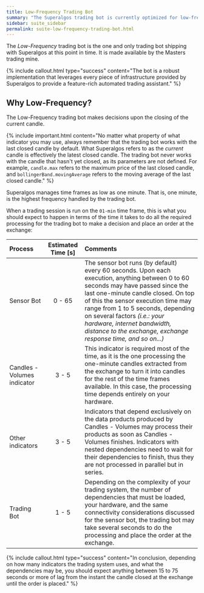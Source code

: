 ```yaml
---
title: Low-Frequency Trading Bot
summary: "The Superalgos trading bot is currently optimized for low-frequency trading."
sidebar: suite_sidebar
permalink: suite-low-frequency-trading-bot.html
---
```


The *Low-Frequency* <a data-toggle="tooltip" data-original-title="{{site.data.trading_mine.trading_bot}}">trading bot</a> is the one and only trading bot shipping with Superalgos at this point in time. It is made available by the Masters <a data-toggle="tooltip" data-original-title="{{site.data.trading_mine.trading_mine}}">trading mine</a>.

{% include callout.html type="success" content="The bot is a robust implementation that leverages every piece of infrastructure provided by Superalgos to provide a feature-rich automated trading assistant." %}

## Why Low-Frequency?

The Low-Frequency trading bot makes decisions upon the closing of the current candle. 

{% include important.html content="No matter what property of what indicator you may use, always remember that the trading bot works with the last closed candle by default. What Superalgos refers to as the <i>current</i> candle is effectively the latest closed candle. The trading bot never works with the candle that hasn't yet closed, as its parameters are not defined. For example, ```candle.max``` refers to the maximum price of the last closed candle, and ```bollingerBand.movingAverage``` refers to the moving average of the last closed candle." %}

Superalgos manages <a data-toggle="tooltip" data-original-title="{{site.data.network.time_frame}}">time frames</a> as low as one minute. That is, one minute, is the highest frequency handled by the trading bot.

When a <a data-toggle="tooltip" data-original-title="{{site.data.network.session}}">trading session</a> is run on the ```01-min``` time frame, this is what you should expect to happen in terms of the time it takes to do all the required processing for the trading bot to make a decision and place an order at the exchange:

| Process | Estimated Time [s] | Comments | 
| :--- | :---: | :--- |
| Sensor Bot | 0 - 65 | The sensor bot runs (by default) every 60 seconds. Upon each execution, anything between 0 to 60 seconds may have passed since the last one-minute candle closed. On top of this the sensor execution time may range from 1 to 5 seconds, depending on several factors *(i.e.: your hardware, internet bandwidth, distance to the exchange, exchange response time, and so on...)* |
| Candles - Volumes indicator | 3 - 5 | This indicator is required most of the time, as it is the one processing the one-minute candles extracted from the exchange to turn it into candles for the rest of the time frames available. In this case, the processing time depends entirely on your hardware. |
| Other indicators | 3 - 5 | Indicators that depend exclusively on the data products produced by Candles - Volumes may process their products as soon as Candles - Volumes finishes. Indicators with nested dependencies need to wait for their dependencies to finish, thus they are not processed in parallel but in series. |
| Trading Bot | 1 - 5 | Depending on the complexity of your trading system, the number of dependencies that must be loaded, your hardware, and the same connectivity considerations discussed for the sensor bot, the trading bot may take several seconds to do the processing and place the order at the exchange.

{% include callout.html type="success" content="In conclusion, depending on how many indicators the trading system uses, and what the dependencies may be, you should expect anything between 15 to 75 seconds or more of lag from the instant the candle closed at the exchange until the order is placed." %}

